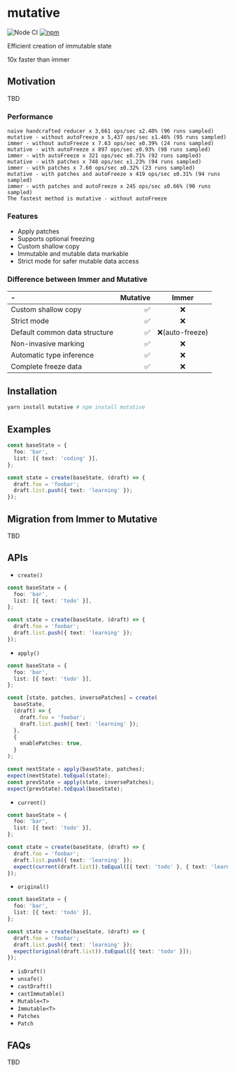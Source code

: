 # mutative

![Node CI](https://github.com/unadlib/mutative/workflows/Node%20CI/badge.svg)
[![npm](https://img.shields.io/npm/v/mutative.svg)](https://www.npmjs.com/package/mutative)

Efficient creation of immutable state

10x faster than immer

## Motivation

TBD

### Performance

```
naive handcrafted reducer x 3,661 ops/sec ±2.40% (96 runs sampled)
mutative - without autoFreeze x 5,437 ops/sec ±1.46% (95 runs sampled)
immer - without autoFreeze x 7.63 ops/sec ±0.39% (24 runs sampled)
mutative - with autoFreeze x 897 ops/sec ±0.93% (98 runs sampled)
immer - with autoFreeze x 321 ops/sec ±0.71% (92 runs sampled)
mutative - with patches x 748 ops/sec ±1.23% (94 runs sampled)
immer - with patches x 7.60 ops/sec ±0.32% (23 runs sampled)
mutative - with patches and autoFreeze x 419 ops/sec ±0.31% (94 runs sampled)
immer - with patches and autoFreeze x 245 ops/sec ±0.66% (90 runs sampled)
The fastest method is mutative - without autoFreeze
```

### Features

- Apply patches
- Supports optional freezing
- Custom shallow copy
- Immutable and mutable data markable
- Strict mode for safer mutable data access

### Difference between Immer and Mutative

| -                             | Mutative |      Immer      |
| :---------------------------- | -------: | :-------------: |
| Custom shallow copy           |       ✅ |       ❌        |
| Strict mode                   |       ✅ |       ❌        |
| Default common data structure |       ✅ | ❌(auto-freeze) |
| Non-invasive marking          |       ✅ |       ❌        |
| Automatic type inference      |       ✅ |       ❌        |
| Complete freeze data          |       ✅ |       ❌        |

## Installation

```sh
yarn install mutative # npm install mutative
```

## Examples

```ts
const baseState = {
  foo: 'bar',
  list: [{ text: 'coding' }],
};

const state = create(baseState, (draft) => {
  draft.foo = 'foobar';
  draft.list.push({ text: 'learning' });
});
```

## Migration from Immer to Mutative

TBD

## APIs

- `create()`

```ts
const baseState = {
  foo: 'bar',
  list: [{ text: 'todo' }],
};

const state = create(baseState, (draft) => {
  draft.foo = 'foobar';
  draft.list.push({ text: 'learning' });
});
```

- `apply()`

```ts
const baseState = {
  foo: 'bar',
  list: [{ text: 'todo' }],
};

const [state, patches, inversePatches] = create(
  baseState,
  (draft) => {
    draft.foo = 'foobar';
    draft.list.push({ text: 'learning' });
  },
  {
    enablePatches: true,
  }
);

const nextState = apply(baseState, patches);
expect(nextState).toEqual(state);
const prevState = apply(state, inversePatches);
expect(prevState).toEqual(baseState);
```

- `current()`

```ts
const baseState = {
  foo: 'bar',
  list: [{ text: 'todo' }],
};

const state = create(baseState, (draft) => {
  draft.foo = 'foobar';
  draft.list.push({ text: 'learning' });
  expect(current(draft.list)).toEqual([{ text: 'todo' }, { text: 'learning' }]);
});
```

- `original()`

```ts
const baseState = {
  foo: 'bar',
  list: [{ text: 'todo' }],
};

const state = create(baseState, (draft) => {
  draft.foo = 'foobar';
  draft.list.push({ text: 'learning' });
  expect(original(draft.list)).toEqual([{ text: 'todo' }]);
});
```

- `isDraft()`
- `unsafe()`
- `castDraft()`
- `castImmutable()`
- `Mutable<T>`
- `Immutable<T>`
- `Patches`
- `Patch`

## FAQs

TBD
